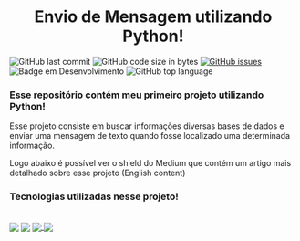 <h1 align="center"> Envio de Mensagem utilizando Python! </h1>

<!-- <a href="https://www.notion.so/muriloeziliano/Articles-in-Medium-9caa2b6bc93b439cbfafed7d70a78836"> <img align="center" src="https://img.shields.io/badge/Notion-000000?style=for-the-badge&logo=notion&logoColor=white"></a> -->

![GitHub last commit](https://img.shields.io/github/last-commit/MEziliano/Envio-de-SMS?style=for-the-badge)
![GitHub code size in bytes](https://img.shields.io/github/languages/code-size/MEziliano/Envio-de-SMS?style=for-the-badge)
[![GitHub issues](https://img.shields.io/github/issues/MEziliano/Envio-de-SMS?style=for-the-badge)](https://github.com/MEziliano/regressao-internacao_SUS/issues)
![Badge em Desenvolvimento](https://img.shields.io/badge/Status%20-Finished!-brightgreen?style=for-the-badge)
![GitHub top language](https://img.shields.io/github/languages/top/MEziliano/Envio-de-SMS?style=for-the-badge) </br>

<h3> Esse repositório contém meu primeiro projeto utilizando Python! </h3>

Esse projeto consiste em buscar informações diversas bases de dados e enviar uma mensagem de texto quando fosse localizado uma determinada informação.   

Logo abaixo é possível ver o shield do Medium que contém um artigo mais detalhado sobre esse projeto (English content)

### Tecnologias utilizadas nesse projeto!
<div style="display: inline_block"><br> 
  
<img align="center" src="https://img.shields.io/badge/Python-FFD43B?style=for-the-badge&logo=python&logoColor=darkgreen">
<img align="center" src="https://img.shields.io/badge/Visual_Studio_Code-0078D4?style=for-the-badge&logo=visual%20studio%20code&logoColor=white">
<a href="https://www.twilio.com/docs/libraries/python"><img align="center" src="https://img.shields.io/badge/Twilio-F22F46?style=for-the-badge&logo=Twilio&logoColor=white" target="_blank"> </a>
<a href="https://medium.com/@murilosez06/my-first-project-with-python-f331c22db55b" target="_blank"><img align="center" src="https://img.shields.io/badge/Medium-12100E?style=for-the-badge&logo=medium&logoColor=white" target="_blank"></a>
  
</div>

